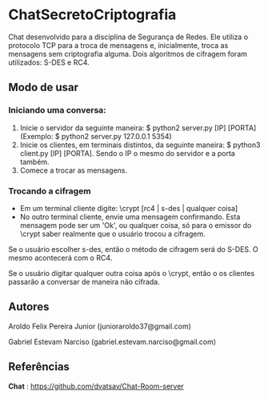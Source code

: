 <h1>ChatSecretoCriptografia</h1>
<p>Chat desenvolvido para a disciplina de Segurança de Redes. Ele utiliza o protocolo TCP para a troca de mensagens e, inicialmente, troca as mensagens sem criptografia alguma. Dois algoritmos de cifragem foram utilizados: S-DES e RC4.
<h2>Modo de usar</h2>
<h3> Iniciando uma conversa:</h2>
<ol>
    <li>Inicie o servidor da seguinte maneira: $ python2 server.py [IP] [PORTA] (Exemplo: $ python2 server.py 127.0.0.1 5354)</li>
    <li>Inicie os clientes, em terminais distintos, da seguinte maneira: $ python3 client.py [IP] [PORTA]. Sendo o IP o mesmo do servidor e a porta também.</li>
    <li>Comece a trocar as mensagens.</li>
</ol>
<h3>Trocando a cifragem</h3>
<ul>
    <li>Em um terminal cliente digite: \crypt [rc4 | s-des | qualquer coisa]</li>
    <li>No outro terminal cliente, envie uma mensagem confirmando. Esta mensagem pode ser um 'Ok', ou qualquer coisa, só para o emissor do \crypt saber realmente que o usuário trocou a cifragem.
</ul>
<p>Se o usuário escolher s-des, então o método de cifragem será do S-DES. O mesmo acontecerá com o RC4.
<p>Se o usuário digitar qualquer outra coisa após o \crypt, então o os clientes passarão a conversar de maneira não cifrada.
<h2>Autores</h2>
<p> Aroldo Felix Pereira Junior (junioraroldo37@gmail.com)
<p> Gabriel Estevam Narciso (gabriel.estevam.narciso@gmail.com)
<h2>Referências</h2>

<b>Chat</b> : <a>https://github.com/dvatsav/Chat-Room-server</a>